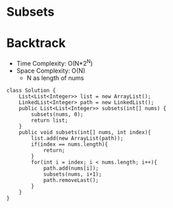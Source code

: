 # Subsets
# Backtrack
* Time Complexity: O(N*2<sup>N</sup>)
* Space Complexity: O(N)
	* N as length of nums
```
class Solution {
    List<List<Integer>> list = new ArrayList();
    LinkedList<Integer> path = new LinkedList();
    public List<List<Integer>> subsets(int[] nums) {
        subsets(nums, 0);
        return list;
    }
    public void subsets(int[] nums, int index){
        list.add(new ArrayList(path));
        if(index == nums.length){
            return;
        }
        for(int i = index; i < nums.length; i++){
            path.add(nums[i]);
            subsets(nums, i+1);
            path.removeLast();
        }
    }
}
```
